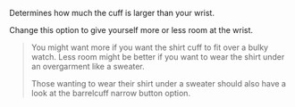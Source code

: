 
Determines how much the cuff is larger than your wrist.

Change this option to give yourself more or less room at the wrist.

> You might want more if you want the shirt cuff to fit over a bulky watch. Less room might be better if you want to wear the shirt under an overgarment like a sweater.
> 
> Those wanting to wear their shirt under a sweater should also have a look at the barrelcuff narrow button option.